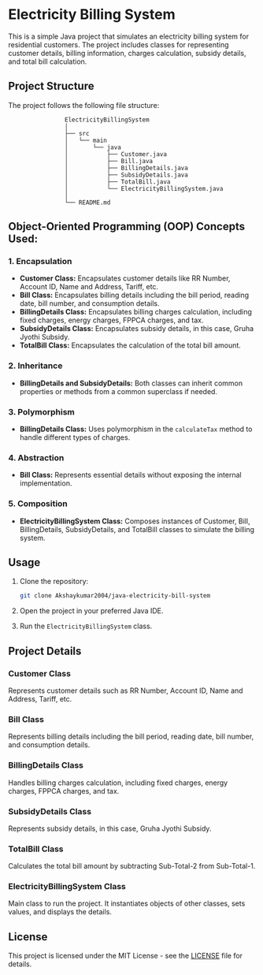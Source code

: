 # Electricity Billing System

This is a simple Java project that simulates an electricity billing system for residential customers. The project includes classes for representing customer details, billing information, charges calculation, subsidy details, and total bill calculation.

## Project Structure

The project follows the following file structure:

                    ElectricityBillingSystem
                    │
                    ├── src
                    │   └── main
                    │       └── java
                    │           ├── Customer.java
                    │           ├── Bill.java
                    │           ├── BillingDetails.java
                    │           ├── SubsidyDetails.java
                    │           ├── TotalBill.java
                    │           └── ElectricityBillingSystem.java
                    │
                    └── README.md


## Object-Oriented Programming (OOP) Concepts Used:

### 1. Encapsulation

- **Customer Class:** Encapsulates customer details like RR Number, Account ID, Name and Address, Tariff, etc.
- **Bill Class:** Encapsulates billing details including the bill period, reading date, bill number, and consumption details.
- **BillingDetails Class:** Encapsulates billing charges calculation, including fixed charges, energy charges, FPPCA charges, and tax.
- **SubsidyDetails Class:** Encapsulates subsidy details, in this case, Gruha Jyothi Subsidy.
- **TotalBill Class:** Encapsulates the calculation of the total bill amount.

### 2. Inheritance

- **BillingDetails and SubsidyDetails:** Both classes can inherit common properties or methods from a common superclass if needed.

### 3. Polymorphism

- **BillingDetails Class:** Uses polymorphism in the `calculateTax` method to handle different types of charges.

### 4. Abstraction

- **Bill Class:** Represents essential details without exposing the internal implementation.

### 5. Composition

- **ElectricityBillingSystem Class:** Composes instances of Customer, Bill, BillingDetails, SubsidyDetails, and TotalBill classes to simulate the billing system.


## Usage

1. Clone the repository:

    ```bash
    git clone Akshaykumar2004/java-electricity-bill-system
    ```

2. Open the project in your preferred Java IDE.

3. Run the `ElectricityBillingSystem` class.

## Project Details

### Customer Class

Represents customer details such as RR Number, Account ID, Name and Address, Tariff, etc.

### Bill Class

Represents billing details including the bill period, reading date, bill number, and consumption details.

### BillingDetails Class

Handles billing charges calculation, including fixed charges, energy charges, FPPCA charges, and tax.

### SubsidyDetails Class

Represents subsidy details, in this case, Gruha Jyothi Subsidy.

### TotalBill Class

Calculates the total bill amount by subtracting Sub-Total-2 from Sub-Total-1.

### ElectricityBillingSystem Class

Main class to run the project. It instantiates objects of other classes, sets values, and displays the details.

## License

This project is licensed under the MIT License - see the [LICENSE](LICENSE) file for details.   
